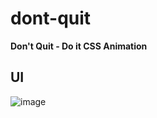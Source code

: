 # dont-quit

**Don't Quit - Do it CSS Animation**

## UI
![image](https://user-images.githubusercontent.com/55560024/156894009-3de91d21-9850-4926-94f2-f81e900318ca.png)
